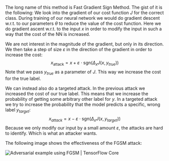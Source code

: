The long name of this method is Fast Gradient Sign Method. The gist of it is the following: We look into the gradient of our cost function $J$ for the correct class. During training of our neural network we would do gradient descent w.r.t. to our parameters $\theta$ to reduce the value of the cost function. Here we do gradient ascent w.r.t. to the input $x$ in order to modify the input in such a way that the cost of the NN is increased.

We are not interest in the magnitude of the gradient, but only in its direction. We then take a step of size $\varepsilon$ in the direction of the gradient in order to increase the cost:
$$
x_\mathrm{attack} = x + \varepsilon\cdot \mathrm{sgn}(\Delta_x J(x, y_{true}))
$$
Note that we pass $y_{true}$ as a parameter of $J$. This way we increase the cost for the true label.

We can instead also do a targeted attack. In the previous attack we increased the cost of our true label. This means that we increase the probability of getting some arbitrary other label for $y$. In a targeted attack we try to increase the probability that the model predicts a specific, wrong label $y_{target}$:
$$
x_{attack}  =x - \varepsilon\cdot \mathrm{sgn}(\Delta_x J(x, y_{target}))
$$
Because we only modify our input by a small amount $\varepsilon$, the attacks are hard to identify. Which is what an attacker wants.

The following image shows the effectiveness of the FGSM attack:

![Adversarial example using FGSM | TensorFlow Core](https://www.tensorflow.org/static/tutorials/generative/images/adversarial_example.png)

